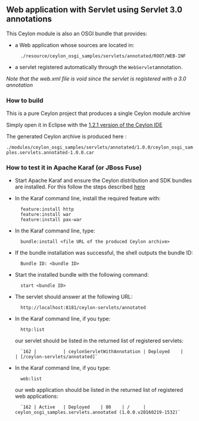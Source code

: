 ## Web application with Servlet using Servlet 3.0 annotations

This Ceylon module is also an OSGI bundle that provides:

- a Web application whose sources are located in:

        ./resource/ceylon_osgi_samples/servlets/annotated/ROOT/WEB-INF
        
- a servlet registered automatically through the `WebServlet`annotation.

_Note that the web.xml file is void since the servlet is registered with a 3.0 annotation_

### How to build

This is a pure Ceylon project that produces a single Ceylon module archive

Simply open it in Eclipse with the [1.2.1 version of the Ceylon IDE](http://ceylon-lang.org/documentation/1.2/ide/install/)

The generated Ceylon archive is produced here :

`./modules/ceylon_osgi_samples/servlets/annotated/1.0.0/ceylon_osgi_samples.servlets.annotated-1.0.0.car`

### How to test it in Apache Karaf (or JBoss Fuse)

- Start Apache Karaf and ensure the Ceylon distribution and SDK bundles are installed. For this follow the steps described [here](https://github.com/davidfestal/Ceylon-Osgi-Examples#apache-karaf-404-karaf-is-a-part-of-jboss-fuse)

- In the Karaf command line, install the required feature with:

        feature:install http
        feature:install war
        feature:install pax-war

- In the Karaf command line, type:

        bundle:install <file URL of the produced Ceylon archive>
        
- If the bundle installation was successful, the shell outputs the bundle ID:

        Bundle ID: <bundle ID>

- Start the installed bundle with the following command:

        start <bundle ID>

- The servlet should answer at the following URL:
        
        http://localhost:8181/ceylon-servlets/annotated
        
- In the Karaf command line, if you type:

        http:list
        
  our servlet should be listed in the returned list of registered servlets:
 
        `162 |          | ceylonServletWithAnnotation | Deployed    |           | [/ceylon-servlets/annotated]`

- In the Karaf command line, if you type:

        web:list
        
  our web application should be listed in the returned list of registered web applications:
 
        `162 | Active   | Deployed    | 80    | /     | ceylon_osgi_samples.servlets.annotated (1.0.0.v20160219-1532)`
